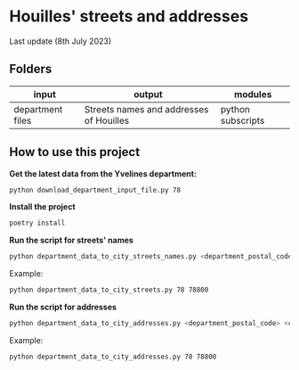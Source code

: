 # Houilles' streets and addresses

Last update (8th July 2023)

## Folders

| input | output | modules |
| ------------- | ------------- | ------------- |
| department files | Streets names and addresses of Houilles | python subscripts |

## How to use this project

**Get the latest data from the Yvelines department:**
```bash 
python download_department_input_file.py 78
```

**Install the project**  
```bash
poetry install
```

**Run the script for streets' names**  
```bash
python department_data_to_city_streets_names.py <department_postal_code> <city_postal_code>  
```
Example: 
```bash
python department_data_to_city_streets.py 78 78800  
```

**Run the script for addresses**  
```bash
python department_data_to_city_addresses.py <department_postal_code> <city_postal_code>  
```
Example: 
```bash
python department_data_to_city_addresses.py 78 78800  
```